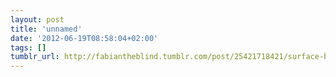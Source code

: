```yaml
---
layout: post
title: 'unnamed'
date: '2012-06-19T08:58:04+02:00'
tags: []
tumblr_url: http://fabiantheblind.tumblr.com/post/25421718421/surface-by-microsoft-by-surface
---
```

